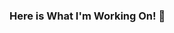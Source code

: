 ### Here is What I'm Working On! 👋

<!--
**mikemillerjr16/mikemillerjr16** is a ✨ _special_ ✨ repository because its `README.md` (this file) appears on your GitHub profile.

Here are some ideas to get you started:

- 🔭 I’m currently working on ...Building a chatbox!
- 🌱 I’m currently learning ...More Deep Learning Models!
- 👯 I’m looking to collaborate on ...Machine Learning!
- 🤔 I’m looking for help with ...fun project ideas!
- 💬 Ask me about ...anything!
- 📫 How to reach me: ...[LinkedIn](https://www.linkedin.com/in/mikemillerjr16/)
- 😄 Pronouns: ... He/Him
- ⚡ Fun fact: ...I code for Fun!
-->

